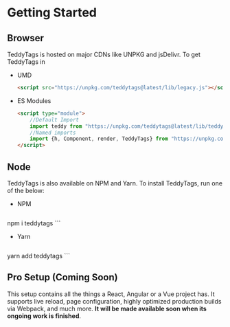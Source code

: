 # Getting Started

## Browser
TeddyTags is hosted on major CDNs like UNPKG and jsDelivr. To get TeddyTags in
* UMD
    ```html
    <script src="https://unpkg.com/teddytags@latest/lib/legacy.js"></script>
    ```
* ES Modules
    ```html
    <script type="module">
        //Default Import
        import teddy from "https://unpkg.com/teddytags@latest/lib/teddytags.js"
        //Named imports
        import {h, Component, render, TeddyTags} from "https://unpkg.com/teddytags@latest/lib/teddytags.js"
    </script>
    ```

## Node
TeddyTags is also available on NPM and Yarn. To install TeddyTags, run one of the below: 
* NPM 
    ```shell-session
npm i teddytags
    ```
* Yarn 
    ```shell-session
yarn add teddytags
    ```
## Pro Setup (Coming Soon)
This setup contains all the things a React, Angular or a Vue project has. It supports live reload, page configuration, highly optimized production builds via Webpack, and much more. **It will be made available soon when its ongoing work is finished**.